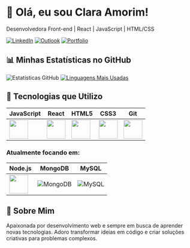 # 👋 Olá, eu sou Clara Amorim! 

Desenvolvedora Front-end | React | JavaScript | HTML/CSS

[![LinkedIn](https://img.shields.io/badge/LinkedIn-0077B5?style=for-the-badge&logo=linkedin&logoColor=white)](https://www.linkedin.com/in/anna-clara-amorim/)
[![Outlook](https://img.shields.io/badge/Email-0078D4?style=for-the-badge&logo=microsoft-outlook&logoColor=white)](mailto:clardev@outlook.com)
[![Portfolio](https://img.shields.io/badge/Portfolio-FF7139?style=for-the-badge&logo=vercel&logoColor=white)](https://portfolio-alpha-six-10.vercel.app/)

## 📊 Minhas Estatísticas no GitHub

![Estatísticas GitHub](https://github-readme-stats.vercel.app/api?username=Astaphaanos&show_icons=true&theme=tokyonight&hide_title=true)
[![Linguagens Mais Usadas](https://github-readme-stats.vercel.app/api/top-langs/?username=Astaphaanos&layout=compact&theme=tokyonight)](https://github.com/Astaphaanos)

## 🚀 Tecnologias que Utilizo
<div align="center">
  
| JavaScript | React | HTML5 | CSS3 | Git |
|------------|-------|-------|------|-----|
| <img src="https://skillicons.dev/icons?i=js" width="50"> | <img src="https://skillicons.dev/icons?i=react" width="50"> | <img src="https://skillicons.dev/icons?i=html" width="50"> | <img src="https://skillicons.dev/icons?i=css" width="50"> | <img src="https://skillicons.dev/icons?i=git" width="50"> |

</div>

### Atualmente focando em: 
| Node.js | MongoDB | MySQL |
|---------|---------|-------|
| <img src="https://skillicons.dev/icons?i=nodejs" width="50"> | <img src="https://skillicons.dev/icons?i=mongodb" alt="MongoDB" title="MongoDB" /> | <img src="https://skillicons.dev/icons?i=mysql" alt="MySQL" title="MySQL" />


## 🌟 Sobre Mim

Apaixonada por desenvolvimento web e sempre em busca de aprender novas tecnologias. Adoro transformar ideias em código e criar soluções criativas para problemas complexos.
